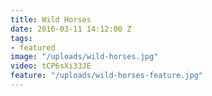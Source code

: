 ```yaml
---
title: Wild Horses
date: 2016-03-11 14:12:00 Z
tags:
- featured
image: "/uploads/wild-horses.jpg"
video: tCP6sXi33JE
feature: "/uploads/wild-horses-feature.jpg"
---
```



